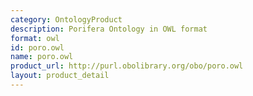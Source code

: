 ```yaml
---
category: OntologyProduct
description: Porifera Ontology in OWL format
format: owl
id: poro.owl
name: poro.owl
product_url: http://purl.obolibrary.org/obo/poro.owl
layout: product_detail
---
```

